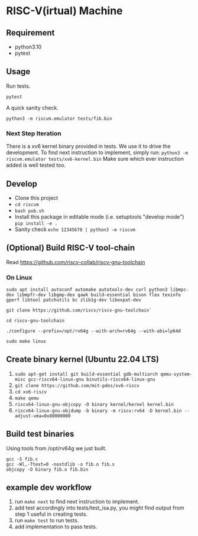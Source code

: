 # RISC-V(irtual) Machine

## Requirement
- python3.10
- pytest

## Usage

Run tests.
```
pytest
```

A quick sanity check.
```
python3 -m riscvm.emulator tests/fib.bin
```

### Next Step Iteration
There is a xv6 kernel binary provided in tests. We use it to drive the development.
To find next instruction to implement, simply run:
`python3 -m riscvm.emulator tests/xv6-kernel.bin`
Make sure which ever instruction added is well tested too.

## Develop

- Clone this project
- `cd riscvm`
- `bash pub.sh`
- Install this package in editable mode (i.e. setuptools "develop mode") `pip install -e .`
- Sanity check `echo 12345678 | python3 -m riscvm`

## (Optional) Build RISC-V tool-chain
Read https://github.com/riscv-collab/riscv-gnu-toolchain

### On Linux
```
sudo apt install autoconf automake autotools-dev curl python3 libmpc-dev libmpfr-dev libgmp-dev gawk build-essential bison flex texinfo gperf libtool patchutils bc zlib1g-dev libexpat-dev

git clone https://github.com/riscv/riscv-gnu-toolchain`

cd riscv-gnu-toolchain

./configure --prefix=/opt/rv64g --with-arch=rv64g --with-abi=lp64d

sudo make linux
```

## Create binary kernel (Ubuntu 22.04 LTS)
1. `sudo apt-get install git build-essential gdb-multiarch qemu-system-misc gcc-riscv64-linux-gnu binutils-riscv64-linux-gnu`
2. `git clone https://github.com/mit-pdos/xv6-riscv`
3. `cd xv6-riscv`
4. `make qemu`
5. `riscv64-linux-gnu-objcopy -O binary kernel/kernel kernel.bin`
6. `riscv64-linux-gnu-objdump -b binary -m riscv:rv64 -D kernel.bin --adjust-vma=0x80000000`

## Build test binaries
Using tools from /opt/rv64g we just built.
```
gcc -S fib.c
gcc -Wl,-Ttext=0 -nostdlib -o fib.o fib.s
objcopy -O binary fib.o fib.bin
```

## example dev workflow
1. run `make next` to find next instruction to implement.
2. add test accordingly into tests/test_isa.py, you might find output from step 1 useful in creating tests.
3. run `make test` to run tests.
4. add implementation to pass tests.
